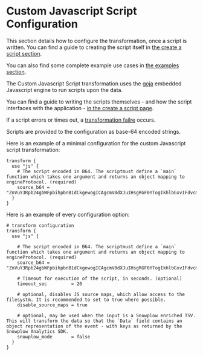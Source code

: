 # Custom Javascript Script Configuration

This section details how to configure the transformation, once a script is written. You can find a guide to creating the script itself in [the create a script section](./create-a-script.md).

You can also find some complete example use cases in [the examples section](./examples/).

The Custom Javascript Script transformation uses the [goja](https://pkg.go.dev/github.com/dop251/goja) embedded Javascript engine to run scripts upon the data.

You can find a guide to writing the scripts themselves - and how the script interfaces with the application - [in the create a script page](./create-a-script.md).

If a script errors or times out, a [transformation failre](../../../concepts/failure-model.md) occurs.

Scripts are provided to the configuration as base-64 encoded strings.

Here is an example of a minimal configuration for the custom Javascript script transformation:

```hcl
transform {
  use "js" {
    # The script encoded in B64. The scriptmust define a `main` function which takes one argument and returns an object mapping to engineProtocol. (required)
    source_b64 = "ZnVuY3Rpb24gbWFpbihpbnB1dCkgewogICAgcmV0dXJuIHsgRGF0YTogIkhlbGxvIFdvcmxkIiB9Cn0="
  }
}
```

Here is an example of every configuration option:

```hcl
# transform configuration
transform {
  use "js" {

    # The script encoded in B64. The scriptmust define a `main` function which takes one argument and returns an object mapping to engineProtocol. (required) 
    source_b64 = "ZnVuY3Rpb24gbWFpbihpbnB1dCkgewogICAgcmV0dXJuIHsgRGF0YTogIkhlbGxvIFdvcmxkIiB9Cn0="

    # Timeout for execution of the script, in seconds. (optional)
    timeout_sec         = 20

    # optional, disables JS source maps, which allow access to the filesystm. It is recommended to set to true where possible.
    disable_source_maps = true

    # optional, may be used when the input is a Snowplow enriched TSV. This will transform the data so that the `Data` field contains an object representation of the event - with keys as returned by the Snowplow Analytics SDK.
    snowplow_mode       = false
  }
}
```
